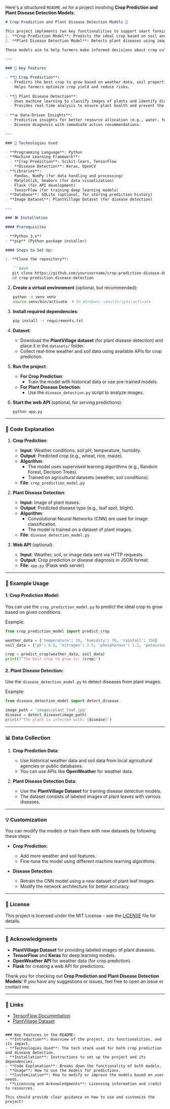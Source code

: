 Here's a structured `README.md` for a project involving **Crop Prediction and Plant Disease Detection Models**:

```markdown
# Crop Prediction and Plant Disease Detection Models 🌱

This project implements two key functionalities to support smart farming:
1. **Crop Prediction Model**: Predicts the ideal crop based on soil and weather conditions.
2. **Plant Disease Detection Model**: Detects plant diseases using image recognition and machine learning techniques.

These models aim to help farmers make informed decisions about crop cultivation and plant health, enhancing agricultural productivity and sustainability.

---

### 🚀 Key Features

- **🌾 Crop Prediction**:
  - Predicts the best crop to grow based on weather data, soil properties, and other agricultural factors.
  - Helps farmers optimize crop yield and reduce risks.
  
- **🌱 Plant Disease Detection**:
  - Uses machine learning to classify images of plants and identify diseases.
  - Provides real-time analysis to ensure plant health and prevent the spread of diseases.
  
- **📊 Data-Driven Insights**:
  - Predictive insights for better resource allocation (e.g., water, fertilizers).
  - Disease diagnosis with immediate action recommendations.

---

### 🔧 Technologies Used

- **Programming Language**: Python
- **Machine Learning Framework**: 
  - **Crop Prediction**: Scikit-learn, TensorFlow
  - **Disease Detection**: Keras, OpenCV
- **Libraries**:
  - Pandas, NumPy (for data handling and processing)
  - Matplotlib, Seaborn (for data visualization)
  - Flask (for API development)
  - TensorFlow (for training deep learning models)
- **Database**: SQLite (optional, for storing prediction history)
- **Image Dataset**: PlantVillage Dataset (for disease detection)

---

### 🛠️ Installation

#### Prerequisites

- **Python 3.x**
- **pip** (Python package installer)

#### Steps to Set Up:

1. **Clone the repository**:

   ```bash
   git clone https://github.com/yourusername/crop-prediction-disease-detection.git
   cd crop-prediction-disease-detection
   ```

2. **Create a virtual environment** (optional, but recommended):

   ```bash
   python -m venv venv
   source venv/bin/activate  # On Windows: venv\Scripts\activate
   ```

3. **Install required dependencies**:

   ```bash
   pip install -r requirements.txt
   ```

4. **Dataset**:
   - Download the **PlantVillage dataset** (for plant disease detection) and place it in the `datasets/` folder.
   - Collect real-time weather and soil data using available APIs for crop prediction.

5. **Run the project**:
   - **For Crop Prediction**: 
     - Train the model with historical data or use pre-trained models.
   - **For Plant Disease Detection**:
     - Use the `disease_detection.py` script to analyze images.

6. **Start the web API** (optional, for serving predictions):

   ```bash
   python app.py
   ```

---

### 📄 Code Explanation

1. **Crop Prediction**:
   - **Input**: Weather conditions, soil pH, temperature, humidity.
   - **Output**: Predicted crop (e.g., wheat, rice, maize).
   - **Algorithm**: 
     - The model uses supervised learning algorithms (e.g., Random Forest, Decision Trees).
     - Trained on agricultural datasets (weather, soil conditions).
   - **File**: `crop_prediction_model.py`

2. **Plant Disease Detection**:
   - **Input**: Image of plant leaves.
   - **Output**: Predicted disease type (e.g., leaf spot, blight).
   - **Algorithm**:
     - Convolutional Neural Networks (CNN) are used for image classification.
     - The model is trained on a dataset of plant images.
   - **File**: `disease_detection_model.py`

3. **Web API** (optional):
   - **Input**: Weather, soil, or image data sent via HTTP requests.
   - **Output**: Crop prediction or disease diagnosis in JSON format.
   - **File**: `app.py` (Flask web server)

---

### 📝 Example Usage

#### 1. **Crop Prediction Model**:

   You can use the `crop_prediction_model.py` to predict the ideal crop to grow based on given conditions.

   Example:

   ```python
   from crop_prediction_model import predict_crop

   weather_data = {'temperature': 28, 'humidity': 70, 'rainfall': 150}
   soil_data = {'ph': 6.5, 'nitrogen': 2.5, 'phosphorous': 1.2, 'potassium': 3.0}

   crop = predict_crop(weather_data, soil_data)
   print(f"The best crop to grow is: {crop}")
   ```

#### 2. **Plant Disease Detection**:

   Use the `disease_detection_model.py` to detect diseases from plant images.

   Example:

   ```python
   from disease_detection_model import detect_disease

   image_path = 'images/plant_leaf.jpg'
   disease = detect_disease(image_path)
   print(f"The plant is infected with: {disease}")
   ```

---

### 📊 Data Collection

1. **Crop Prediction Data**:
   - Use historical weather data and soil data from local agricultural agencies or public databases.
   - You can use APIs like **OpenWeather** for weather data.

2. **Plant Disease Detection Data**:
   - Use the **PlantVillage Dataset** for training disease detection models. 
   - The dataset consists of labeled images of plant leaves with various diseases.

---

### 💡 Customization

You can modify the models or train them with new datasets by following these steps:

- **Crop Prediction**:
  - Add more weather and soil features.
  - Fine-tune the model using different machine learning algorithms.
  
- **Disease Detection**:
  - Retrain the CNN model using a new dataset of plant leaf images.
  - Modify the network architecture for better accuracy.

---

### 📜 License

This project is licensed under the MIT License - see the [LICENSE](LICENSE) file for details.

---

### 🙏 Acknowledgments

- **PlantVillage Dataset** for providing labeled images of plant diseases.
- **TensorFlow** and **Keras** for deep learning models.
- **OpenWeather API** for weather data (for crop prediction).
- **Flask** for creating a web API for predictions.

Thank you for checking out **Crop Prediction and Plant Disease Detection Models**! If you have any suggestions or issues, feel free to open an issue or contact me.

---

### 🔗 Links

- [TensorFlow Documentation](https://www.tensorflow.org/)
- [PlantVillage Dataset](https://www.kaggle.com/datasets/emmarex/plantdisease)
```

### Key Features in the README:
- **Introduction**: Overview of the project, its functionalities, and its impact.
- **Technologies Used**: The tech stack used for both crop prediction and disease detection.
- **Installation**: Instructions to set up the project and its dependencies.
- **Code Explanation**: Breaks down the functionality of both models.
- **Usage**: How to use the models for predictions.
- **Customization**: How to modify or improve the models based on user needs.
- **Licensing and Acknowledgments**: Licensing information and credit to resources.

This should provide clear guidance on how to use and customize the project!

